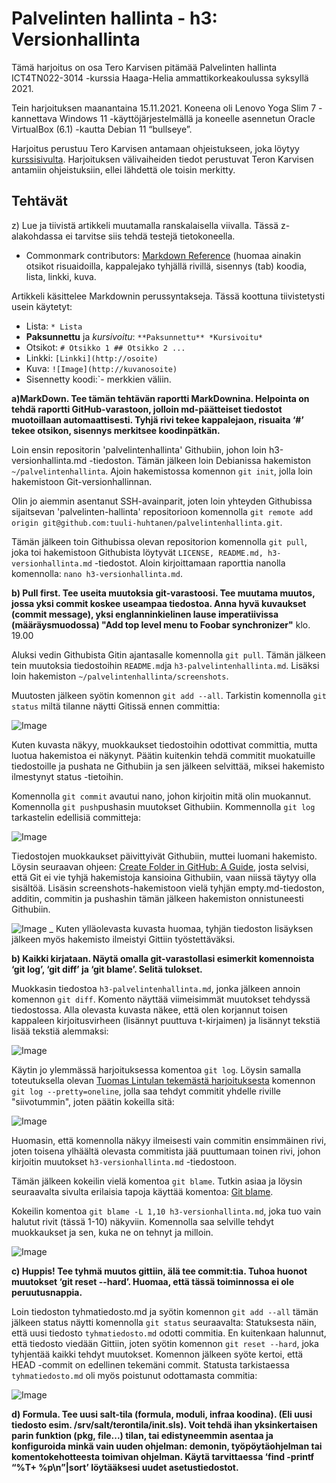 # Palvelinten hallinta - h3: Versionhallinta

Tämä harjoitus on osa Tero Karvisen pitämää Palvelinten hallinta ICT4TN022-3014 -kurssia 
Haaga-Helia ammattikorkeakoulussa syksyllä 2021.

Tein harjoituksen maanantaina 15.11.2021. Koneena oli Lenovo Yoga Slim 7 -kannettava 
Windows 11 -käyttöjärjestelmällä ja koneelle asennetun Oracle VirtualBox (6.1) -kautta
Debian 11 “bullseye”.

Harjoitus perustuu Tero Karvisen antamaan ohjeistukseen, joka löytyy 
[kurssisivulta](https://terokarvinen.com/2021/configuration-management-systems-palvelinten-hallinta-ict4tn022-2021-autumn/).
Harjoituksen välivaiheiden tiedot perustuvat Teron Karvisen antamiin 
ohjeistuksiin, ellei lähdettä ole toisin merkitty.

## Tehtävät

z) Lue ja tiivistä artikkeli muutamalla ranskalaisella viivalla. 
Tässä z-alakohdassa ei tarvitse siis tehdä testejä tietokoneella.

* Commonmark contributors: [Markdown Reference](https://commonmark.org/help/) 
(huomaa ainakin otsikot risuaidoilla, kappalejako tyhjällä rivillä,
 sisennys (tab) koodia, lista, linkki, kuva.

Artikkeli käsittelee Markdownin perussyntakseja. Tässä koottuna tiivistetysti
usein käytetyt:

* Lista: `* Lista`
* **Paksunnettu** ja *kursivoitu*: `**Paksunnettu** *Kursivoitu*`
* Otsikot: `# Otsikko 1 ## Otsikko 2 ...`
* Linkki: `[Linkki](http://osoite)`
* Kuva: `![Image](http://kuvanosoite)`
* Sisennetty koodi:`- merkkien väliin.

**a)MarkDown. Tee tämän tehtävän raportti MarkDownina. Helpointa on tehdä raportti 
GitHub-varastoon, jolloin md-päätteiset tiedostot muotoillaan automaattisesti. 
Tyhjä rivi tekee kappalejaon, risuaita ‘#’ tekee otsikon, sisennys merkitsee 
koodinpätkän.**

Loin ensin repositorin 'palvelintenhallinta' Githubiin, johon loin h3-versionhallinta.md -tiedoston. 
Tämän jälkeen loin Debianissa hakemiston `~/palvelintenhallinta`. Ajoin hakemistossa 
komennon `git init`, jolla loin hakemistoon Git-versionhallinnan. 

Olin jo aiemmin asentanut SSH-avainparit, joten loin yhteyden Githubissa sijaitsevan
'palvelinten-hallinta' repositorioon komennolla `git remote add origin git@github.com:tuuli-huhtanen/palvelintenhallinta.git`. 

Tämän jälkeen toin Githubissa olevan repositorion komennolla `git pull`, joka
toi hakemistoon Githubista löytyvät `LICENSE, README.md, h3-versionhallinta.md`
-tiedostot. Aloin kirjoittamaan raporttia nanolla komennolla: `nano h3-versionhallinta.md`.

**b) Pull first. Tee useita muutoksia git-varastoosi. Tee muutama muutos, 
jossa yksi commit koskee useampaa tiedostoa. Anna hyvä kuvaukset 
(commit message), yksi englanninkielinen lause imperatiivissa (määräysmuodossa) 
"Add top level menu to Foobar synchronizer"** klo. 19.00

Aluksi vedin Githubista Gitin ajantasalle komennolla `git pull`. 
Tämän jälkeen tein muutoksia tiedostoihin `README.md`ja `h3-palvelintenhallinta.md`. Lisäksi
loin hakemiston `~/palvelintenhallinta/screenshots`.

Muutosten jälkeen syötin komennon `git add --all`. Tarkistin komennolla `git status` miltä tilanne näytti 
Gitissä ennen committia:

![Image](https://raw.githubusercontent.com/tuuli-huhtanen/palvelintenhallinta/main/screenshots/h3_2_b.png)

Kuten kuvasta näkyy, muokkaukset tiedostoihin odottivat committia, mutta luotua hakemistoa ei näkynyt.
Päätin kuitenkin tehdä commitit muokatuille tiedostoille ja pushata ne Githubiin ja sen jälkeen selvittää, miksei hakemisto ilmestynyt status -tietoihin.

Komennolla `git commit` avautui nano, johon kirjoitin mitä olin muokannut. Komennolla 
`git push`pushasin muutokset Githubiin. Kommennolla `git log` tarkastelin edellisiä committeja:

![Image](https://raw.githubusercontent.com/tuuli-huhtanen/palvelintenhallinta/main/screenshots/h3_3_b.png)

Tiedostojen muokkaukset päivittyivät Githubiin, muttei luomani hakemisto. Löysin seuraavan
ohjeen: [Create Folder in GitHub: A Guide](https://careerkarma.com/blog/git-create-folder-in-github/), josta selvisi, että Git ei vie tyhjä hakemistoja kansioina Githubiin, vaan niissä täytyy olla sisältöä. Lisäsin screenshots-hakemistoon vielä tyhjän empty.md-tiedoston, additin, commitin ja pushashin tämän jälkeen hakemiston onnistuneesti Githubiin.

![Image](https://raw.githubusercontent.com/tuuli-huhtanen/palvelintenhallinta/main/screenshots/h3_5_b.png)
_
Kuten ylläolevasta kuvasta huomaa, tyhjän tiedoston lisäyksen jälkeen myös hakemisto ilmeistyi Gittiin työstettäväksi.

**b) Kaikki kirjataan. Näytä omalla git-varastollasi esimerkit komennoista ‘git log’, ‘git diff’ ja ‘git blame’. Selitä tulokset.**

Muokkasin tiedostoa `h3-palvelintenhallinta.md`, jonka jälkeen annoin komennon `git diff`. 
Komento näyttää viimeisimmät muutokset tehdyssä tiedostossa. Alla olevasta kuvasta näkee,
että olen korjannut toisen kappaleen kirjoitusvirheen (lisännyt puuttuva t-kirjaimen) ja lisännyt tekstiä lisää tekstiä alemmaksi:

![Image](https://raw.githubusercontent.com/tuuli-huhtanen/palvelintenhallinta/main/screenshots/h3_6_c.png)

Käytin jo ylemmässä harjoituksessa komentoa `git log`. Löysin samalla toteutuksella olevan [Tuomas Lintulan tekemästä harjoituksesta](https://github.com/tuomaslin/palvelintenhallinta/blob/main/MarkDown.md) komennon 
`git log --pretty=oneline`, jolla saa tehdyt commitit yhdelle riville "siivotummin", joten päätin kokeilla sitä:

![Image](https://raw.githubusercontent.com/tuuli-huhtanen/palvelintenhallinta/main/screenshots/h3_7_c.png)

Huomasin, että komennolla näkyy ilmeisesti vain commitin ensimmäinen rivi, joten toisena ylhäältä olevasta commitista jää puuttumaan toinen rivi, johon kirjoitin muutokset `h3-versionhallinta.md` -tiedostoon.

Tämän jälkeen kokeilin vielä komentoa `git blame`. Tutkin asiaa ja löysin seuraavalta sivulta erilaisia tapoja käyttää komentoa: [Git blame](https://www.atlassian.com/git/tutorials/inspecting-a-repository/git-blame).

Kokeilin komentoa `git blame -L 1,10 h3-versionhallinta.md`, joka tuo vain halutut rivit (tässä 1-10) näkyviin.
Komennolla saa selville tehdyt muokkaukset ja sen, kuka ne on tehnyt ja milloin.

![Image](https://raw.githubusercontent.com/tuuli-huhtanen/palvelintenhallinta/main/screenshots/h3_8_c.png)

**c) Huppis! Tee tyhmä muutos gittiin, älä tee commit:tia. Tuhoa huonot muutokset ‘git reset --hard’. Huomaa, että tässä toiminnossa ei ole peruutusnappia.**

Loin tiedoston tyhmatiedosto.md ja syötin komennon `git add --all` tämän jälkeen status näytti komennolla `git status` seuraavalta:
Statuksesta näin, että uusi tiedosto `tyhmatiedosto.md` odotti commitia. En kuitenkaan halunnut, että tiedosto viedään Gittiin, joten syötin komennon `git reset --hard`, joka tyhjentää kaikki tehdyt muutokset. Komennon jälkeen syöte kertoi, että HEAD -commit on edellinen tekemäni commit. Statusta tarkistaessa `tyhmatiedosto.md` oli myös poistunut odottamasta commitia:

![Image](https://raw.githubusercontent.com/tuuli-huhtanen/palvelintenhallinta/main/screenshots/h3_10_c.png)

**d) Formula. Tee uusi salt-tila (formula, moduli, infraa koodina). (Eli uusi tiedosto esim. /srv/salt/terontila/init.sls). Voit tehdä ihan yksinkertaisen parin funktion (pkg, file...) tilan, tai edistyneemmin asentaa ja konfiguroida minkä vain uuden ohjelman: demonin, työpöytäohjelman tai komentokehotteesta toimivan ohjelman. Käytä tarvittaessa ‘find -printf “%T+ %p\n”|sort’ löytääksesi uudet asetustiedostot.**


